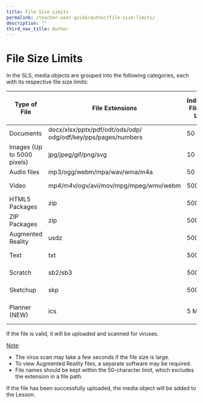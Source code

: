 ```yaml
---
title: File Size Limits
permalink: /teacher-user-guide/author/file-size-limits/
description: ""
third_nav_title: Author
---
```

<h1 id="file-size-limits">File Size Limits</h1>
<p>In the SLS, media objects are grouped into the following categories, each with its respective file size limits:</p>
<table>
  <thead>
    <tr>
      <th>Type of File</th>
      <th>File Extensions</th>
      <th>Individual File Size Limit</th>
      <th>Mass File Size Limit</th>
    </tr>
  </thead>
  <tbody>
    <tr>
      <td>Documents</td>
      <td>docx/xlsx/pptx/pdf/odt/ods/odp/
				odg/odf/key/pps/pages/numbers</td>
      <td>50 MB</td>
      <td>50 MB</td>
    </tr>
    <tr>
      <td>Images (Up to 5000 pixels)</td>
      <td>jpg/jpeg/gif/png/svg</td>
      <td>10 MB</td>
      <td>10 MB</td>
    </tr>
    <tr>
      <td>Audio files</td>
      <td>mp3/ogg/webm/mpa/wav/wma/m4a</td>
      <td>50 MB</td>
      <td>50 MB</td>
    </tr>
    <tr>
      <td>Video</td>
      <td>mp4/m4v/ogv/avi/mov/mpg/mpeg/wmv/webm</td>
      <td>500 MB</td>
      <td>500 MB</td>
    </tr>
    <tr>
      <td>HTML5 Packages</td>
      <td>zip</td>
      <td>500 MB</td>
      <td>2 GB</td>
    </tr>
    <tr>
      <td>ZIP Packages</td>
      <td>zip</td>
      <td>500 MB</td>
      <td>2 GB</td>
    </tr>
    <tr>
      <td>Augmented Reality</td>
      <td>usdz</td>
      <td>500 MB</td>
      <td>500 MB</td>
    </tr>
    <tr>
      <td>Text</td>
      <td>txt</td>
      <td>500 MB</td>
      <td>500 MB</td>
    </tr>
    <tr>
      <td>Scratch</td>
      <td>sb2/sb3</td>
      <td>500 MB</td>
      <td>500 MB</td>
    </tr>
    <tr>
      <td>Sketchup</td>
      <td>skp</td>
      <td>500 MB</td>
      <td>500 MB</td>
    </tr>
    <tr>
      <td>Planner (NEW)</td>
      <td>ics</td>
      <td>5 MB</td>
      <td>5 MB (1000 events)</td>
    </tr>
  </tbody>
</table>


<p>If the file is valid, it will be uploaded and scanned for viruses.</p>
<p><u>Note</u>:</p>
<ul>
<li>The virus scan may take a few seconds if the file size is large.</li>
<li>To view Augmented Reality files, a separate software may be required.</li>
<li>File names should be kept within the 50-character limit, which excludes the extension in a file path.</li>
</ul>
<p>If the file has been successfully uploaded, the media object will be added to the Lesson.</p>